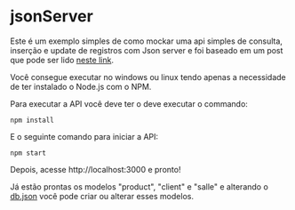 # jsonServer

Este é um exemplo simples de como mockar uma api simples de consulta, inserção e update de registros com Json server e foi baseado em um post que pode ser lido [neste link](https://blog.iteris.com.br/criando-facilmente-api-restful-para-testes-usando-json-server/).

Você consegue executar no windows ou linux tendo apenas a necessidade de ter instalado o Node.js com o NPM.

Para executar a API você deve ter o  deve executar o commando: 

``` 
npm install

```
E o seguinte comando para iniciar a API:

```
npm start
```

Depois, acesse http://localhost:3000 e pronto!

Já estão prontas os modelos "product", "client" e "salle" e alterando o [db.json](https://github.com/ivanltds/jsonServer/blob/master/db.json) você pode criar ou alterar esses modelos. 